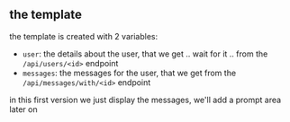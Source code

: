 ## the template

the template is created with 2 variables:

- `user`: the details about the user, that we get .. wait for it .. from the
  `/api/users/<id>` endpoint
- `messages`: the messages for the user, that we get from the
  `/api/messages/with/<id>` endpoint

in this first version we just display the messages, we'll add a prompt area later on
